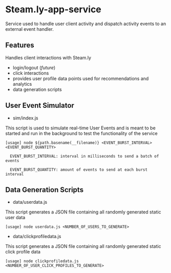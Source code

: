 # Steam.ly-app-service
Service used to handle user client activity and dispatch activity events to an external event handler.

## Features
Handles client interactions with Steam.ly
- login/logout (*future*)
- click interactions
- provides user profile data points used for recommendations and analytics
- data generation scripts

## User Event Simulator
- sim/index.js

This script is used to simulate real-time User Events and is meant to be started and run in the background to test the functionality of the service
```
[usage] node ${path.basename(__filename)} <EVENT_BURST_INTERVAL> <EVENT_BURST_QUANTITY>

  EVENT_BURST_INTERVAL: interval in milliseconds to send a batch of events

  EVENT_BURST_QUANTITY: amount of events to send at each burst interval
```

## Data Generation Scripts
- data/userdata.js

This script generates a JSON file containing all randomly generated static user data
```
[usage] node userdata.js <NUMBER_OF_USERS_TO_GENERATE>
```

- data/clickprofiledata.js

This script generates a JSON file containing all randomly generated static click profile data
```
[usage] node clickprofiledata.js <NUMBER_OF_USER_CLICK_PROFILES_TO_GENERATE>
```
